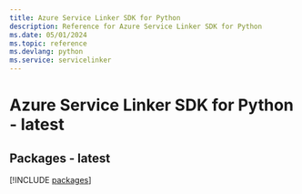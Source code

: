 ```yaml
---
title: Azure Service Linker SDK for Python
description: Reference for Azure Service Linker SDK for Python
ms.date: 05/01/2024
ms.topic: reference
ms.devlang: python
ms.service: servicelinker
---
```

# Azure Service Linker SDK for Python - latest
## Packages - latest
[!INCLUDE [packages](service-linker-index.md)]